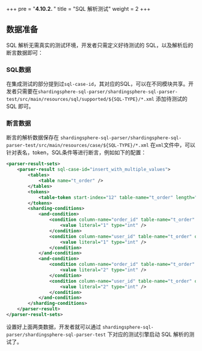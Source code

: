 +++
pre = "<b>4.10.2. </b>"
title = "SQL 解析测试"
weight = 2
+++

## 数据准备

SQL 解析无需真实的测试环境，开发者只需定义好待测试的 SQL，以及解析后的断言数据即可：

### SQL数据

在集成测试的部分提到过`sql-case-id`，其对应的SQL，可以在不同模块共享。开发者只需要在`shardingsphere-sql-parser/shardingsphere-sql-parser-test/src/main/resources/sql/supported/${SQL-TYPE}/*.xml` 添加待测试的 SQL 即可。

### 断言数据

断言的解析数据保存在 `shardingsphere-sql-parser/shardingsphere-sql-parser-test/src/main/resources/case/${SQL-TYPE}/*.xml`
在`xml`文件中，可以针对表名，token，SQL条件等进行断言，例如如下的配置：

```xml
<parser-result-sets>
    <parser-result sql-case-id="insert_with_multiple_values">
        <tables>
            <table name="t_order" />
        </tables>
        <tokens>
            <table-token start-index="12" table-name="t_order" length="7" />
        </tokens>
        <sharding-conditions>
            <and-condition>
                <condition column-name="order_id" table-name="t_order" operator="EQUAL">
                    <value literal="1" type="int" />
                </condition>
                <condition column-name="user_id" table-name="t_order" operator="EQUAL">
                    <value literal="1" type="int" />
                </condition>
            </and-condition>
            <and-condition>
                <condition column-name="order_id" table-name="t_order" operator="EQUAL">
                    <value literal="2" type="int" />
                </condition>
                <condition column-name="user_id" table-name="t_order" operator="EQUAL">
                    <value literal="2" type="int" />
                </condition>
            </and-condition>
        </sharding-conditions>
    </parser-result>
</parser-result-sets>
```

设置好上面两类数据，开发者就可以通过 `shardingsphere-sql-parser/shardingsphere-sql-parser-test` 下对应的测试引擎启动 SQL 解析的测试了。
